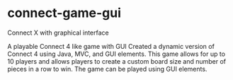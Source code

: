 # connect-game-gui
Connect X with graphical interface

A playable Connect 4 like game with GUI
Created a dynamic version of Connect 4 using Java, MVC, and GUI elements. This game allows for up to
10 players and allows players to create a custom board size and number of pieces in a row to win. The
game can be played using GUI elements.
